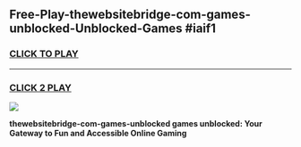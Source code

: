 
## Free-Play-thewebsitebridge-com-games-unblocked-Unblocked-Games #iaif1
<h3>
<a href="https://news.freeplayer.one?title=thewebsitebridge-com-games-unblocked&ref=8M">CLICK TO PLAY</a></h3>
<hr>

<h3>
<a href="https://news.freeplayer.one?title=thewebsitebridge-com-games-unblocked&ref=8M">CLICK 2 PLAY</a>
  
</h3>

<a href="https://news.freeplayer.one?title=thewebsitebridge-com-games-unblocked&ref=8M"><img src="https://clearcache.store/games.png"></a>


**thewebsitebridge-com-games-unblocked games unblocked: Your Gateway to Fun and Accessible Online Gaming**
